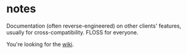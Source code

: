 # notes
Documentation (often reverse-engineered) on other clients' features, usually for cross-compatibility. FLOSS for everyone.

You're looking for the [wiki](https://github.com/Uranometrical/notes/wiki).
